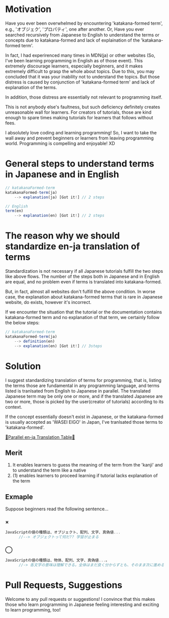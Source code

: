 # Motivation
Have you ever been overwhelmed by encountering 'katakana-formed term', e.g., 'オブジェク', 'プロパティ', one after another. Or, Have you ever searched recursively from Japanese to English to understand the terms or concepts due to katakana-formed and lack of explaination of the 'katakana-formed term'.

In fact, I had experirenced many times in MDN(ja) or other websites (So, I've been learning programming in English as of those event). This extremely discourage learners, especially beginners, and it makes extremely difficult to grasp the whole about topics. Due to this, you may concluded that it was your inability not to understand the topics. But those distress is caused by conjunction of 'katakana-formed term' and lack of explanation of the terms.

In addition, those distress are essentially not relevant to programming itself.

This is not anybody else's faultness, but such deficiency definitely creates unreasonable wall for learners. For creators of tutorials, those are kind enough to spare times making tutorials for learners that follows without fees. 


I absolutely love coding and learning programming! So, I want to take the wall away and prevent beginners or learners from leaving programming world. Programming is compelling and enjoyable! XD




# General steps to understand terms in Japanese and in English

```js
// katakanaFormed-term
katakanaFormed-term(ja) 
	--> explanation(ja) [Got it!] // 2 steps

// English
term(en) 
	--> explanation(en) [Got it!] // 2 steps
```




# The reason why we should standardize en-ja translation of terms
Standardization is not necessary if all Japanese tutorials fulfill the two steps like above flows. The number of the steps both in Japanese and in English are equal, and no problem even if terms is translated into katakana-formed.

But, in fact, almost all websites don't fulfill the above condition. In worse case, the explanation about katakana-formed terms that is rare in Japanese website, do exists, however it's incorrect.

If we encounter the situation that the tutorial or the documentation contains katakana-formed term and no explanation of that term, we certainly follow the below steps:


```js
// katakanaFormed-term
katakanaFormed-term(ja)
	--> definition(en)
	--> explanation(en) [Got it!] // 3steps
```




# Solution
I suggest standardizing translation of terms for programming, that is, listing the terms those are fundamental in any programming language, and terms listed is tranlsated from English to Japanese in parallel. The translated Japanese term may be only one or more, and if the translated Japanese are two or more, those is picked by the user(creator of tutorials) according to its context.


If the concept essentially doesn't exist in Japanese, or the katakana-formed is usually accepted as 'WASEI EIGO' in Japan, I've tranlsated those terms to 'katakana-formed'.

<a href='https://github.com/azmok/TSPJ-Translation-Standard-for-Programming-in-Japan-/blob/master/terms_en_ja.md' target="_blank">🚀Parallel en-ja Translation Table🚀</a>



## Merit
1. It enables learners to guess the meaning of the term from the 'kanji' and to understand the term like a native
2. (1) enables learners to proceed learning if tutorial lacks explanation of the term



## Exmaple
Suppose beginners read the following sentence...

### ×
```js
JavaScriptの値の種類は、オブジェクト、配列、文字、真偽値...
      //--> オブジェクトって何だ?? 学習が止まる
```

### ◯
```js
JavaScriptの値の種類は、物体、配列、文字、真偽値...。
      //-> 各文字の意味は理解できる。全体はまだ良く分からずとも、そのまま次に進める
```



# Pull Requests, Suggestions
Welcome to any pull requests or suggestions! I convince that this makes those who learn programming in Japanese feeling interesting and exciting to learn programming, too!
